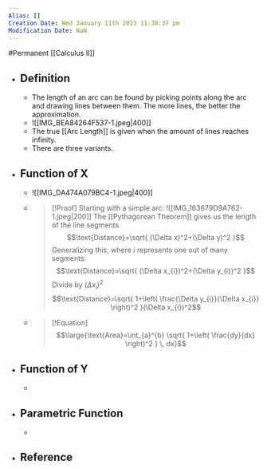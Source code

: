 ```yaml
---
Alias: []
Creation Date: Wed January 11th 2023 11:38:37 pm 
Modification Date: NaN
---
```

#Permanent [[Calculus II]]

- ## Definition
	- The length of an arc can be found by picking points along the arc and drawing lines between them. The more lines, the better the approximation.
	- ![[IMG_BEA84264F537-1.jpeg|400]]
	- The true [[Arc Length]] is given when the amount of lines reaches infinity.
	- There are three variants.
- ## Function of X
	- ![[IMG_DA474A079BC4-1.jpeg|400]]
	- > [!Proof]
	  > Starting with a simple arc:
	  > ![[IMG_163679D9A762-1.jpeg|200]]
	  > The [[Pythagorean Theorem]] gives us the length of the line segments.
	  > $$\text{Distance}=\sqrt{ (\Delta x)^2+(\Delta y)^2 }$$
	  > Generalizing this, where $i$ represents one out of many segments:
	  > $$\text{Distance}=\sqrt{ (\Delta x_{i})^2+(\Delta y_{i})^2 }$$
	  > Divide by $(\Delta x_{i})^2$
	  > $$\text{Distance}=\sqrt{ 1+\left( \frac{\Delta y_{i}}{\Delta x_{i}} \right)^2 }(\Delta x_{i})^2$$
	- > [!Equation]
	  > $$\large{\text{Area}=\int_{a}^{b} \sqrt{ 1+\left( \frac{dy}{dx} \right)^2 } \, dx}$$
- ## Function of Y
	- 
- ## Parametric Function
	- 
- ## Reference